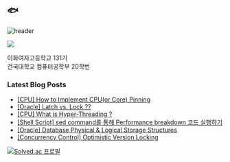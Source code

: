 ## 🐟
![header](https://capsule-render.vercel.app/api?type=waving&color=0:FFFFFF,100:674b61&height=170&section=header)

<a href="https://hits.seeyoufarm.com"><img src="https://hits.seeyoufarm.com/api/count/incr/badge.svg?url=https%3A%2F%2Fgithub.com%2FeunaJung01&count_bg=%23674B61&title_bg=%23332A2A&icon=&icon_color=%23E7E7E7&title=hello&edge_flat=false"/></a>

이화여자고등학교 131기  
건국대학교 컴퓨터공학부 20학번

### Latest Blog Posts
- [[CPU] How to Implement CPU(or Core) Pinning](http://eunajung01.tistory.com/165) <br/>
- [[Oracle] Latch vs. Lock ??](http://eunajung01.tistory.com/164) <br/>
- [[CPU] What is Hyper-Threading ?](http://eunajung01.tistory.com/163) <br/>
- [[Shell Script] sed command를 통해 Performance breakdown 코드 실행하기](http://eunajung01.tistory.com/162) <br/>
- [[Oracle] Database Physical &amp; Logical Storage Structures](http://eunajung01.tistory.com/161) <br/>
- [[Concurrency Control] Optimistic Version Locking](http://eunajung01.tistory.com/160) <br/>

[![Solved.ac 프로필](http://mazassumnida.wtf/api/v2/generate_badge?boj=christinejung10)](https://solved.ac/christinejung10)
